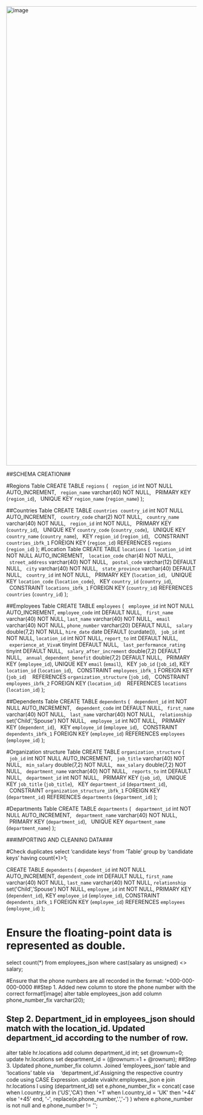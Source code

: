 <img width="1212" alt="image" src="https://github.com/YarazethGarcia/Retail-Store-Analysis-SQL/assets/126752230/eee77007-68fa-49f0-ab4b-8e6910e49104">

##SCHEMA CREATION##

#Regions Table
CREATE TABLE `regions` (
  `region_id` int NOT NULL AUTO_INCREMENT,
  `region_name` varchar(40) NOT NULL,
  PRIMARY KEY (`region_id`),
  UNIQUE KEY `region_name` (`region_name`)
);

##Countries Table
CREATE TABLE `countries` 
 `country_id` int NOT NULL AUTO_INCREMENT,
  `country_code` char(2) NOT NULL,
  `country_name` varchar(40) NOT NULL,
  `region_id` int NOT NULL,
  PRIMARY KEY (`country_id`),
  UNIQUE KEY `country_code` (`country_code`),
  UNIQUE KEY `country_name` (`country_name`),
  KEY `region_id` (`region_id`),
  CONSTRAINT `countries_ibfk_1` FOREIGN KEY (`region_id`) REFERENCES `regions` (`region_id`)
);
#Location Table
CREATE TABLE `locations` (
  `location_id` int NOT NULL AUTO_INCREMENT,
  `location_code` char(4) NOT NULL,
  `street_address` varchar(40) NOT NULL,
  `postal_code` varchar(12) DEFAULT NULL,
  `city` varchar(40) NOT NULL,
  `state_province` varchar(40) DEFAULT NULL,
  `country_id` int NOT NULL,
  PRIMARY KEY (`location_id`),
  UNIQUE KEY `location_code` (`location_code`),
  KEY `country_id` (`country_id`),
  CONSTRAINT `locations_ibfk_1` FOREIGN KEY (`country_id`) REFERENCES `countries` (`country_id`)
);

##Employees Table
CREATE TABLE `employees` (
  `employee_id` int NOT NULL AUTO_INCREMENT, `employee_code` int DEFAULT NULL,
  `first_name` varchar(40) NOT NULL, `last_name` varchar(40) NOT NULL,
  `email` varchar(40) NOT NULL, `phone_number` varchar(20) DEFAULT NULL,
  `salary` double(7,2) NOT NULL, `hire_date` date DEFAULT (curdate()),
  `job_id` int NOT NULL, `location_id` int NOT NULL, `report_to` int DEFAULT NULL,
  `experience_at_VivaK` tinyint DEFAULT NULL,
  `last_performance_rating` tinyint DEFAULT NULL,
  `salary_after_increment` double(7,2) DEFAULT NULL,
  `annual_dependent_benefit` double(7,2) DEFAULT NULL,
  PRIMARY KEY (`employee_id`), UNIQUE KEY `email` (`email`),
  KEY `job_id` (`job_id`), KEY `location_id` (`location_id`),
  CONSTRAINT `employees_ibfk_1` FOREIGN KEY (`job_id`) 
  REFERENCES `organization_structure` (`job_id`),
  CONSTRAINT `employees_ibfk_2` FOREIGN KEY (`location_id`) 
  REFERENCES `locations` (`location_id`)
);

##Dependents Table
CREATE TABLE `dependents` (
  `dependent_id` int NOT NULL AUTO_INCREMENT,
  `dependent_code` int DEFAULT NULL,
  `first_name` varchar(40) NOT NULL,
  `last_name` varchar(40) NOT NULL,
  `relationship` set('Child','Spouse') NOT NULL,
  `employee_id` int NOT NULL,
  PRIMARY KEY (`dependent_id`),
  KEY `employee_id` (`employee_id`),
  CONSTRAINT `dependents_ibfk_1` FOREIGN KEY (`employee_id`) REFERENCES `employees` (`employee_id`)
);

#Organization structure Table
CREATE TABLE `organization_structure` (
  `job_id` int NOT NULL AUTO_INCREMENT,
  `job_title` varchar(40) NOT NULL,
  `min_salary` double(7,2) NOT NULL,
  `max_salary` double(7,2) NOT NULL,
  `department_name` varchar(40) NOT NULL,
  `reports_to` int DEFAULT NULL,
  `department_id` int NOT NULL,
  PRIMARY KEY (`job_id`),
  UNIQUE KEY `job_title` (`job_title`),
  KEY `department_id` (`department_id`),
  CONSTRAINT `organization_structure_ibfk_1` FOREIGN KEY (`department_id`) REFERENCES `departments` (`department_id`)
);

#Departments Table
CREATE TABLE `departments` (
  `department_id` int NOT NULL AUTO_INCREMENT,
  `department_name` varchar(40) NOT NULL,
  PRIMARY KEY (`department_id`),
  UNIQUE KEY `department_name` (`department_name`)
);


###IMPORTING AND CLEANING DATA###

#Check duplicates 
select ‘candidate keys’ 
from ‘Table’ 
group by ‘candidate keys’ 
having count(*)>1;

CREATE TABLE `dependents` (
  `dependent_id` int NOT NULL AUTO_INCREMENT,
  `dependent_code` int DEFAULT NULL,
  `first_name` varchar(40) NOT NULL,
  `last_name` varchar(40) NOT NULL,  `relationship` set('Child','Spouse') NOT NULL,
  `employee_id` int NOT NULL,
  PRIMARY KEY (`dependent_id`),
  KEY `employee_id` (`employee_id`),
  CONSTRAINT `dependents_ibfk_1` FOREIGN KEY (`employee_id`) REFERENCES `employees` (`employee_id`)
);

# Ensure the floating-point data is represented as double.
select count(*) from employees_json 
where cast(salary as unsigned) <> salary;

#Ensure that the phone numbers are all recorded in the format: ‘+000-000-000-0000
##Step 1. Added new column to store the phone number with the correct format![image]
  alter table employees_json add column phone_number_fix varchar(20);
## Step 2. Department_id in employees_json should match with the location_id. Updated  department_id according to the number of row.
  alter table hr.locations add column department_id int;
  set @rownum=0;
update hr.locations set department_id = (@rownum:=1 + @rownum);
##Step 3.  Updated phone_number_fix column. Joined ‘employees_json’ table and ‘locations’ table via 　‘department_id’.Assigning the respective country code using CASE Expression.
update vivakhr.employees_json e 
  join hr.locations l using (department_id)
  set e.phone_number_fix = concat(
  case when l.country_id in ('US','CA') then '+1'
  when l.country_id = 'UK' then '+44' 
  else '+45' end, '-', replace(e.phone_number,'.','-')
  )
  where e.phone_number is not null and e.phone_number != '';














